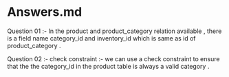 # Answers.md

Question 01 :- 
            In the product and product_category relation available , there is a field name category_id and inventory_id which is same as id of product_category . 


Question 02 :-
           check constraint :- we can use a check constraint to ensure that the the category_id in the product table is always a valid category . 
